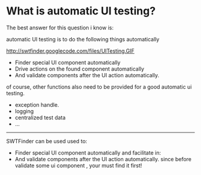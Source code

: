 # What is automatic UI testing? #

The best answer for this question i know is:

automatic UI testing is to do the following things automatically

http://swtfinder.googlecode.com/files/UITesting.GIF

  * Finder special UI component automatically
  * Drive actions on the found component automatically
  * And validate components after the UI action automatically.


of course, other functions also need to be provided for a good automatic ui testing.

  * exception handle.
  * logging
  * centralized test data
  * ...

---

SWTFinder can be used used to:
  * Finder special UI component automatically
and facilitate in:
  * And validate components after the UI action automatically.
since before validate some ui component , your must find it first!